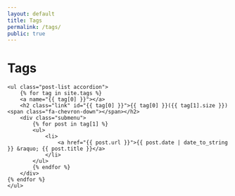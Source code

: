 ```yaml
---
layout: default
title: Tags
permalink: /tags/
public: true
---
```

<div class="home">
	<h1 class="page-heading">Tags</h1>

	<ul class="post-list accordion">
		{% for tag in site.tags %}
		<a name="{{ tag[0] }}"></a>
		<h2 class="link" id="{{ tag[0] }}">{{ tag[0] }}({{ tag[1].size }})<span class="fa-chevron-down"></span></h2>
		<div class="submenu">
			{% for post in tag[1] %}
			<ul>
				<li>
					<a href="{{ post.url }}">{{ post.date | date_to_string }} &raquo; {{ post.title }}</a>
				</li>
			</ul>
			{% endfor %}
		</div>
	{% endfor %}
	</ul>
</div>
